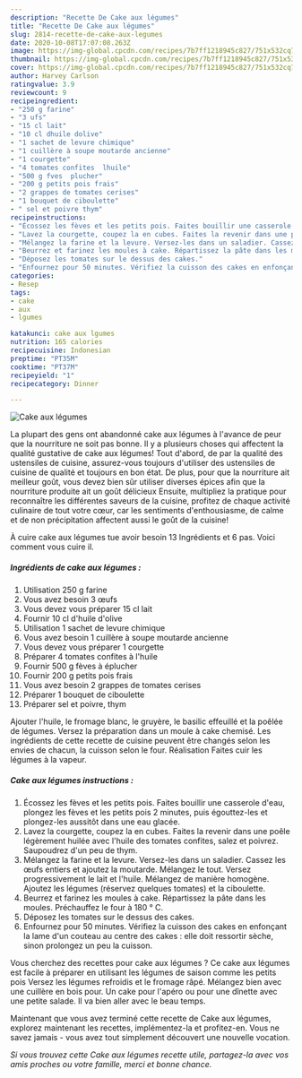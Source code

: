 ```yaml
---
description: "Recette De Cake aux légumes"
title: "Recette De Cake aux légumes"
slug: 2814-recette-de-cake-aux-legumes
date: 2020-10-08T17:07:08.263Z
image: https://img-global.cpcdn.com/recipes/7b7ff1218945c827/751x532cq70/cake-aux-legumes-photo-principale-de-la-recette.jpg
thumbnail: https://img-global.cpcdn.com/recipes/7b7ff1218945c827/751x532cq70/cake-aux-legumes-photo-principale-de-la-recette.jpg
cover: https://img-global.cpcdn.com/recipes/7b7ff1218945c827/751x532cq70/cake-aux-legumes-photo-principale-de-la-recette.jpg
author: Harvey Carlson
ratingvalue: 3.9
reviewcount: 9
recipeingredient:
- "250 g farine"
- "3 ufs"
- "15 cl lait"
- "10 cl dhuile dolive"
- "1 sachet de levure chimique"
- "1 cuillère à soupe moutarde ancienne"
- "1 courgette"
- "4 tomates confites  lhuile"
- "500 g fves  plucher"
- "200 g petits pois frais"
- "2 grappes de tomates cerises"
- "1 bouquet de ciboulette"
- " sel et poivre thym"
recipeinstructions:
- "Écossez les fèves et les petits pois. Faites bouillir une casserole d&#39;eau, plongez les fèves et les petits pois 2 minutes, puis égouttez-les et plongez-les aussitôt dans une eau glacée."
- "Lavez la courgette, coupez la en cubes. Faites la revenir dans une poêle légèrement huilée avec l&#39;huile des tomates confites, salez et poivrez. Saupoudrez d&#39;un peu de thym."
- "Mélangez la farine et la levure. Versez-les dans un saladier. Cassez les œufs entiers et ajoutez la moutarde. Mélangez le tout. Versez progressivement le lait et l&#39;huile. Mélangez de manière homogène. Ajoutez les légumes (réservez quelques tomates) et la ciboulette."
- "Beurrez et farinez les moules à cake. Répartissez la pâte dans les moules. Préchauffez le four à 180 ° C."
- "Déposez les tomates sur le dessus des cakes."
- "Enfournez pour 50 minutes. Vérifiez la cuisson des cakes en enfonçant la lame d&#39;un couteau au centre des cakes : elle doit ressortir sèche, sinon prolongez un peu la cuisson."
categories:
- Resep
tags:
- cake
- aux
- lgumes

katakunci: cake aux lgumes 
nutrition: 165 calories
recipecuisine: Indonesian
preptime: "PT35M"
cooktime: "PT37M"
recipeyield: "1"
recipecategory: Dinner

---
```



![Cake aux légumes](https://img-global.cpcdn.com/recipes/7b7ff1218945c827/751x532cq70/cake-aux-legumes-photo-principale-de-la-recette.jpg)

La plupart des gens ont abandonné cake aux légumes à l'avance de peur que la nourriture ne soit pas bonne. Il y a plusieurs choses qui affectent la qualité gustative de cake aux légumes! Tout d'abord, de par la qualité des ustensiles de cuisine, assurez-vous toujours d'utiliser des ustensiles de cuisine de qualité et toujours en bon état. De plus, pour que la nourriture ait meilleur goût, vous devez bien sûr utiliser diverses épices afin que la nourriture produite ait un goût délicieux Ensuite, multipliez la pratique pour reconnaître les différentes saveurs de la cuisine, profitez de chaque activité culinaire de tout votre cœur, car les sentiments d'enthousiasme, de calme et de non précipitation affectent aussi le goût de la cuisine!

<!--inarticleads1-->

À cuire cake aux légumes tue avoir besoin 13 Ingrédients et 6 pas. Voici comment vous cuire il.

##### Ingrédients de cake aux légumes :

1. Utilisation 250 g farine
1. Vous avez besoin 3 œufs
1. Vous devez vous préparer 15 cl lait
1. Fournir 10 cl d&#39;huile d&#39;olive
1. Utilisation 1 sachet de levure chimique
1. Vous avez besoin 1 cuillère à soupe moutarde ancienne
1. Vous devez vous préparer 1 courgette
1. Préparer 4 tomates confites à l&#39;huile
1. Fournir 500 g fèves à éplucher
1. Fournir 200 g petits pois frais
1. Vous avez besoin 2 grappes de tomates cerises
1. Préparer 1 bouquet de ciboulette
1. Préparer  sel et poivre, thym


Ajouter l&#39;huile, le fromage blanc, le gruyère, le basilic effeuillé et la poêlée de légumes. Versez la préparation dans un moule à cake chemisé. Les ingrédients de cette recette de cuisine peuvent être changés selon les envies de chacun, la cuisson selon le four. Réalisation Faites cuir les légumes à la vapeur. 

<!--inarticleads2-->

##### Cake aux légumes instructions :

1. Écossez les fèves et les petits pois. Faites bouillir une casserole d&#39;eau, plongez les fèves et les petits pois 2 minutes, puis égouttez-les et plongez-les aussitôt dans une eau glacée.
1. Lavez la courgette, coupez la en cubes. Faites la revenir dans une poêle légèrement huilée avec l&#39;huile des tomates confites, salez et poivrez. Saupoudrez d&#39;un peu de thym.
1. Mélangez la farine et la levure. Versez-les dans un saladier. Cassez les œufs entiers et ajoutez la moutarde. Mélangez le tout. Versez progressivement le lait et l&#39;huile. Mélangez de manière homogène. Ajoutez les légumes (réservez quelques tomates) et la ciboulette.
1. Beurrez et farinez les moules à cake. Répartissez la pâte dans les moules. Préchauffez le four à 180 ° C.
1. Déposez les tomates sur le dessus des cakes.
1. Enfournez pour 50 minutes. Vérifiez la cuisson des cakes en enfonçant la lame d&#39;un couteau au centre des cakes : elle doit ressortir sèche, sinon prolongez un peu la cuisson.


Vous cherchez des recettes pour cake aux légumes ? Ce cake aux légumes est facile à préparer en utilisant les légumes de saison comme les petits pois Versez les légumes refroidis et le fromage râpé. Mélangez bien avec une cuillère en bois pour. Un cake pour l&#39;apéro ou pour une dînette avec une petite salade. Il va bien aller avec le beau temps. 

<!--inarticleads1-->

<p>
Maintenant que vous avez terminé cette recette de Cake aux légumes, explorez maintenant les recettes, implémentez-la et profitez-en. Vous ne savez jamais - vous avez tout simplement découvert une nouvelle vocation.
</p>

<p>
<i>Si vous trouvez cette Cake aux légumes recette utile, partagez-la avec vos amis proches ou votre famille, merci et bonne chance.</i>
</p>

